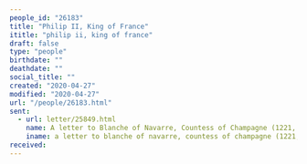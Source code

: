 ```yaml
---
people_id: "26183"
title: "Philip II, King of France"
ititle: "philip ii, king of france"
draft: false
type: "people"
birthdate: ""
deathdate: ""
social_title: ""
created: "2020-04-27"
modified: "2020-04-27"
url: "/people/26183.html"
sent:
  - url: letter/25849.html
    name: A letter to Blanche of Navarre, Countess of Champagne (1221, May)
    iname: a letter to blanche of navarre, countess of champagne (1221, may)
received:
---
```

